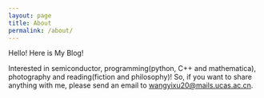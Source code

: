 ```yaml
---
layout: page
title: About
permalink: /about/
---
```


Hello! Here is My Blog!

Interested in semiconductor, programming(python, C++ and mathematica),
photography and reading(fiction and philosophy)! So, if you want to share
anything with me, please send an email to [wangyixu20@mails.ucas.ac.cn](wangyixu20@mails.ucas.ac.cn).
